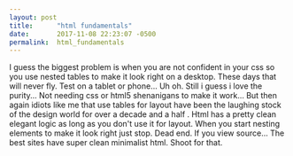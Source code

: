 ```yaml
---
layout: post
title:      "html fundamentals"
date:       2017-11-08 22:23:07 -0500
permalink:  html_fundamentals
---
```



I guess the biggest problem is when you are not confident in your css so you use nested tables to make it look right on a desktop. These days that will never fly. Test on a tablet or phone... Uh oh. Still i guess i love the purity... Not needing
css or html5 shenanigans to make it work... But then again idiots like me that use tables for layout have been the laughing stock of the design world for over a decade and a half . Html has a pretty clean elegant logic as long as you don't use it for layout. When you start nesting elements to make it look right just stop. Dead end. If you view source... The best sites have super clean minimalist html. Shoot for that.
